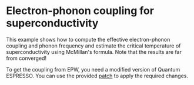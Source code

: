 # Electron-phonon coupling for superconductivity

This example shows how to compute the effective electron-phonon coupling and
phonon frequency and estimate the critical temperature of superconductivity
using McMillan's formula. Note that the results are far from converged!

To get the coupling from EPW, you need a modified version of Quantum ESPRESSO.
You can use the provided [patch](../../patches) to apply the required changes.
